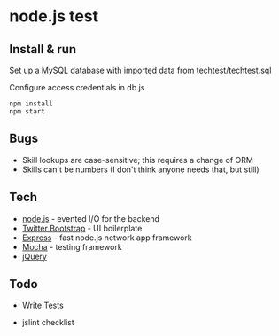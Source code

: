 # node.js test

## Install & run
Set up a MySQL database with imported data from techtest/techtest.sql

Configure access credentials in db.js 

```
npm install
npm start
```

## Bugs
* Skill lookups are case-sensitive; this requires a change of ORM
* Skills can't be numbers (I don't think anyone needs that, but still)

## Tech
* [node.js] - evented I/O for the backend
* [Twitter Bootstrap] - UI boilerplate
* [Express] - fast node.js network app framework
* [Mocha] - testing framework
* [jQuery]  

## Todo
 * Write Tests
 * jslint checklist

   [node.js]: <http://nodejs.org>
   [Twitter Bootstrap]: <http://twitter.github.com/bootstrap/>
   [jQuery]: <http://jquery.com>
   [express]: <http://expressjs.com>
   [Mocha]: <https://mochajs.org/>


